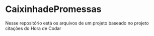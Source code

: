 # CaixinhadePromessas
 Nesse repositório está os arquivos de um projeto baseado no projeto citações do Hora de Codar
